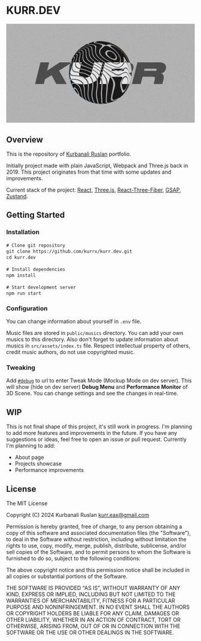 # KURR.DEV

![Banner](https://github.com/kurrx/kurr.dev/blob/main/public/banner.jpg?raw=true)

## Overview

This is the repository of [Kurbanali Ruslan](https://kurr.dev) portfolio.

Initially project made with plain JavaScript, Webpack and Three.js back in 2019. This project originates from that time with some updates and improvements.

Current stack of the project: [React](https://react.dev/), [Three.js](https://threejs.org/), [React-Three-Fiber](https://docs.pmnd.rs/react-three-fiber/getting-started/introduction), [GSAP](https://gsap.com/), [Zustand](https://docs.pmnd.rs/zustand/getting-started/introduction).

## Getting Started

### Installation

```shell
# Clone git repository
git clone https://github.com/kurrx/kurr.dev.git
cd kurr.dev

# Install dependencies
npm install

# Start development server
npm run start
```

### Configuration

You can change information about yourself in `.env` file.

Music files are stored in `public/musics` directory. You can add your own musics to this directory. Also don't forget to update information about musics in `src/assets/index.ts` file. Respect intellectual property of others, credit music authors, do not use copyrighted music.

### Tweaking

Add [`#debug`](https://kurr.dev#debug) to url to enter Tweak Mode (Mockup Mode on dev server). This will show (hide on dev server) **Debug Menu** and **Performance Monitor** of 3D Scene. You can change settings and see the changes in real-time.

## WIP

This is not final shape of this project, it's still work in progress. I'm planning to add more features and improvements in the future. If you have any suggestions or ideas, feel free to open an issue or pull request. Currently I'm planning to add:

- About page
- Projects showcase
- Performance improvements

## License

The MIT License

Copyright (C) 2024 Kurbanali Ruslan <kurr.eax@gmail.com>

Permission is hereby granted, free of charge, to any person obtaining a copy of
this software and associated documentation files (the "Software"), to deal in
the Software without restriction, including without limitation the rights to
use, copy, modify, merge, publish, distribute, sublicense, and/or sell copies
of the Software, and to permit persons to whom the Software is furnished to do
so, subject to the following conditions:

The above copyright notice and this permission notice shall be included in all
copies or substantial portions of the Software.

THE SOFTWARE IS PROVIDED "AS IS", WITHOUT WARRANTY OF ANY KIND, EXPRESS OR
IMPLIED, INCLUDING BUT NOT LIMITED TO THE WARRANTIES OF MERCHANTABILITY,
FITNESS FOR A PARTICULAR PURPOSE AND NONINFRINGEMENT. IN NO EVENT SHALL THE
AUTHORS OR COPYRIGHT HOLDERS BE LIABLE FOR ANY CLAIM, DAMAGES OR OTHER
LIABILITY, WHETHER IN AN ACTION OF CONTRACT, TORT OR OTHERWISE, ARISING FROM,
OUT OF OR IN CONNECTION WITH THE SOFTWARE OR THE USE OR OTHER DEALINGS IN THE
SOFTWARE.
